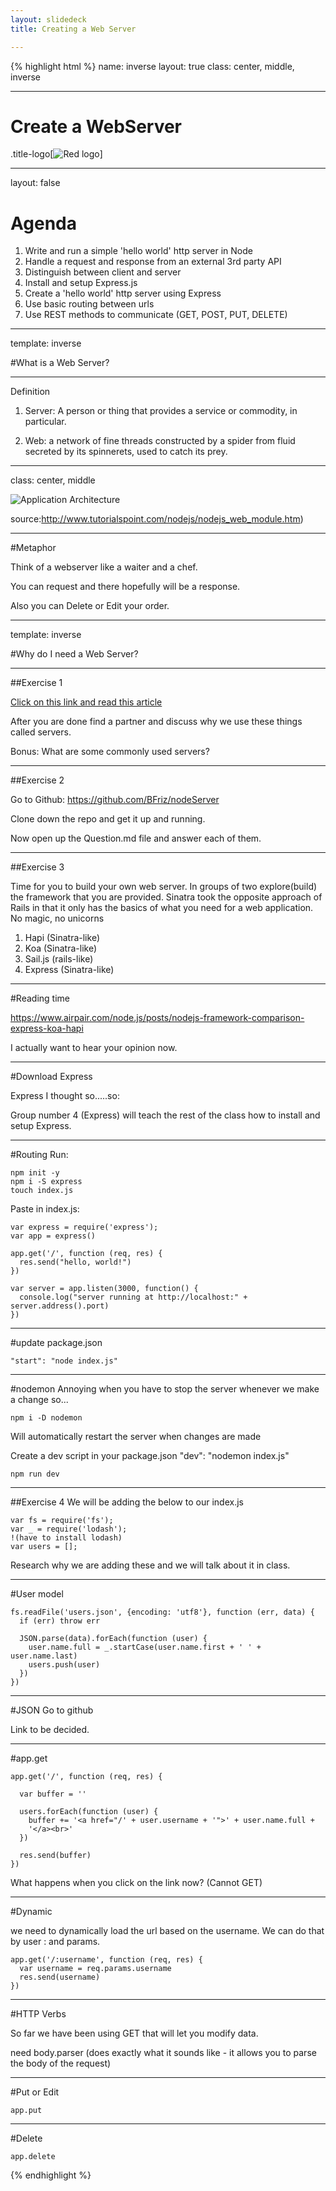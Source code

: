 ```yaml
---
layout: slidedeck
title: Creating a Web Server

---
```


{% highlight html %}
name: inverse
layout: true
class: center, middle, inverse

---
# Create a WebServer

.title-logo[![Red logo](/public/img/red-logo-white.svg)]

---
layout: false

# Agenda

1. Write and run a simple 'hello world' http server in Node
2. Handle a request and response from an external 3rd party API
3. Distinguish between client and server
4. Install and setup Express.js
5. Create a 'hello world' http server using Express
6. Use basic routing between urls
7. Use REST methods to communicate (GET, POST, PUT, DELETE)

---
template: inverse


#What is a Web Server?

---

Definition

1. Server: A person or thing that provides a service or commodity, in particular.

2. Web: a network of fine threads constructed by a spider from fluid secreted by its spinnerets, used to catch its prey.

---
class: center, middle

![Application Architecture](/public/img/slide-assets/web_architecture.jpg)

 
source:http://www.tutorialspoint.com/nodejs/nodejs_web_module.htm)

---
#Metaphor

Think of a webserver like a waiter and a chef.

You can request and there hopefully will be a response.

Also you can Delete or Edit your order.

---
template: inverse

#Why do I need a Web Server?

---
##Exercise 1 

[Click on this link and read this article](https://webhostinggeeks.com/blog/what-are-web-servers-and-why-are-they-needed/)

After you are done find a partner and discuss why we use these things called servers. 

Bonus: What are some commonly used servers?

---
##Exercise 2

Go to Github: https://github.com/BFriz/nodeServer

Clone down the repo and get it up and running.

Now open up the Question.md file and answer each of them.

---
##Exercise 3

Time for you to build your own web server. In groups of two explore(build) the framework that you are provided. Sinatra took the opposite approach of Rails in that it only has the basics of what you need for a web application. No magic, no unicorns

1. Hapi (Sinatra-like)
2. Koa (Sinatra-like)
3. Sail.js (rails-like)
4. Express (Sinatra-like)
 

---
#Reading time

https://www.airpair.com/node.js/posts/nodejs-framework-comparison-express-koa-hapi

I actually want to hear your opinion now.

---
#Download Express

Express I thought so.....so:

Group number 4 (Express) will teach the rest of the class how to install and setup Express.

---
#Routing
Run:
```
npm init -y
npm i -S express
touch index.js
```
Paste in index.js:
```
var express = require('express');
var app = express()

app.get('/', function (req, res) {
  res.send("hello, world!")
})
```
```
var server = app.listen(3000, function() {
  console.log("server running at http://localhost:" + server.address().port)
})
```

---
#update package.json
```
"start": "node index.js"
```
---
#nodemon
Annoying when you have to stop the server whenever we make a change so...
```
npm i -D nodemon
```
Will automatically restart the server when changes are made

Create a dev script in your package.json "dev": "nodemon index.js"
```
npm run dev
```
---
##Exercise 4
We will be adding the below to our index.js
```
var fs = require('fs');
var _ = require('lodash');
!(have to install lodash)
var users = [];
```
Research why we are adding these and we will talk about it in class. 


---

#User model
```
fs.readFile('users.json', {encoding: 'utf8'}, function (err, data) {
  if (err) throw err
```
```
  JSON.parse(data).forEach(function (user) {
    user.name.full = _.startCase(user.name.first + ' ' + user.name.last)
    users.push(user)
  })
})
```

---
#JSON
Go to github

Link to be decided. 

---
#app.get
```
app.get('/', function (req, res) {
```
```
  var buffer = ''

  users.forEach(function (user) {
    buffer += '<a href="/' + user.username + '">' + user.name.full + 
    '</a><br>'
  })
```
```
  res.send(buffer)
})
```

What happens when you click on the link now?
(Cannot GET)

---
#Dynamic

we need to dynamically load the url based on the username. We can do that by user  : and params.
```
app.get('/:username', function (req, res) {
  var username = req.params.username
  res.send(username)
})
```
---
#HTTP Verbs

So far we have been using GET that will let you modify data.

need body.parser (does exactly what it sounds like - it allows you to parse the body of the request)

---
#Put or Edit
```
app.put
```

---
#Delete
```
app.delete
```
{% endhighlight %}
